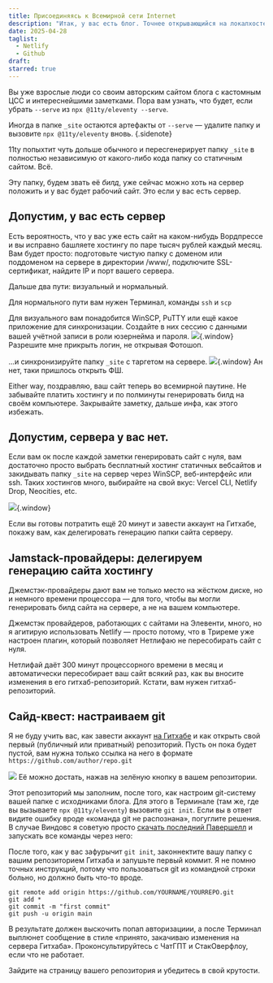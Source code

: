 ```yaml
---
title: Присоединяясь к Всемирной сети Internet
description: "Итак, у вас есть блог. Точнее открывающийся на локалхосте сайт. Пора загрузить его на сервер (бесплатно!) и подключить домен (бесплатно!). Бонус: ведём историю изменений через git и делаем кнопку «опубликовать» на рабочем столе."
date: 2025-04-28
taglist:
  - Netlify
  - Github
draft: 
starred: true
---
```

Вы уже взрослые люди со своим авторским сайтом блога с кастомным ЦСС и интереснейшими заметками. Пора вам узнать, что будет, если убрать `--serve` из `npx @11ty/eleventy --serve`.

Иногда в папке `_site` остаются артефакты от  `--serve` — удалите папку и вызовите `npx @11ty/eleventy` вновь. {.sidenote}

11ty попыхтит чуть дольше обычного и пересгенерирует папку `_site` в полностью независимую от какого-либо кода папку со статичным сайтом. Всё.

Эту папку, будем звать её *билд*, уже сейчас можно хоть на сервер положить и у вас будет рабочий сайт. Это если у вас есть сервер.

## Допустим, у вас есть сервер

Есть вероятность, что у вас уже есть сайт на каком-нибудь Вордпрессе и вы исправно башляете хостингу по паре тысяч рублей каждый месяц. Вам будет просто: подготовьте чистую папку с доменом или поддоменом на сервере в директории /www/, подключите SSL-сертификат, найдите IP и порт вашего сервера.

Дальше два пути: визуальный и нормальный.

Для нормального пути вам нужен Терминал, команды `ssh` и `scp`

Для визуального вам понадобится WinSCP, PuTTY или ещё какое приложение для синхронизации. Создайте в них сессию с данными вашей учётной записи в роли юзернейма и пароля. 
![](publishing-to-web.png){.window} Разрешите мне прикрыть логин, не открывая Фотошоп.

...и синхронизируйте папку `_site` с таргетом на сервере.
![](winscp-sync.png){.window} Ан нет, таки пришлось открыть ФШ.

Either way, поздравляю, ваш сайт теперь во всемирной паутине. Не забывайте платить хостингу и по полминуты генерировать билд на своём компьютере. Закрывайте заметку, дальше инфа, как этого избежать.

## Допустим, сервера у вас нет.

Если вам ок после каждой заметки генерировать сайт с нуля, вам достаточно просто выбрать бесплатный хостинг статичных вебсайтов и закидывать папку `_site` на сервер через WinSCP, веб-интерфейс или ssh. Таких хостингов много, выбирайте на свой вкус: Vercel CLI, Netlify Drop, Neocities, etc.

![](to-the-web.png){.window}

Если вы готовы потратить ещё 20 минут и завести аккаунт на Гитхабе, покажу вам, как делегировать генерацию папки сайта серверу.

## Jamstack-провайдеры: делегируем генерацию сайта хостингу

Джемстэк-провайдеры дают вам не только место на жёстком диске, но и немного времени процессора — для того, чтобы вы могли генерировать билд сайта на сервере, а не на вашем компьютере.

Джемстэк провайдеров, работающих с сайтами на Элевенти, много, но я агитирую использовать Netlify — просто потому, что в Триреме уже настроен плагин, который позволяет Нетлифаю не пересобирать сайт с нуля.

Нетлифай даёт 300 минут процессорного времени в месяц и автоматически пересобирает ваш сайт всякий раз, как вы вносите изменения в его гитхаб-репозиторий. Кстати, вам нужен гитхаб-репозиторий.

## Сайд-квест: настраиваем git

Я не буду учить вас, как завести аккаунт [на Гитхабе](https://github.com/) и как открыть свой первый (публичный или приватный) репозиторий. Пусть он пока будет пустой, вам нужна только ссылка на него в формате `https://github.com/author/repo.git` 

![](to-the-web-1.png) Её можно достать, нажав на зелёную кнопку в вашем репозитории.

Этот репозиторий мы заполним, после того, как настроим git-систему вашей папке с исходниками блога. Для этого в Терминале (там же, где вы вызываете `npx @11ty/eleventy`) вызовите `git init`. Если вы в ответ видите ошибку вроде «команда git не распознана», погуглите решения. В случае Виндовс я советую просто [скачать последний Павершелл](https://learn.microsoft.com/en-us/powershell/scripting/install/installing-powershell?view=powershell-7.5) и запускать все команды через него: 

После того, как у вас зафурычит `git init`, законнектите вашу папку с вашим репозиторием Гитхаба и запушьте первый коммит. Я не помню точных инструкций, потому что пользоваться git из командной строки больно, но должно быть что-то вроде. 

```
git remote add origin https://github.com/YOURNAME/YOURREPO.git
git add *
git commit -m "first commit"
git push -u origin main
```

В результате должен выскочить попап авторизациии, а после Терминал выплюнет сообщение в стиле «принято, закачиваю изменения на сервера Гитхаба». Проконсультируйтесь с ЧатГПТ и СтакОверфлоу, если что не работает. 

Зайдите на страницу вашего репозитория и убедитесь в свой крутости.

## 